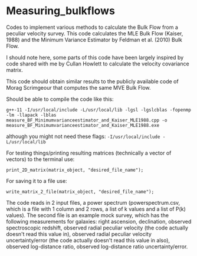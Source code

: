 # Measuring_bulkflows
Codes to implement various methods to calculate the Bulk Flow from a peculiar velocity survey. This code calculates the MLE Bulk Flow (Kaiser, 1988) and the Minimum Variance Estimator by Feldman et al. (2010) Bulk Flow.


I should note here, some parts of this code have been largely inspired by code shared with me by Cullan Howlett to calculate the velocity covariance matrix.

This code should obtain similar results to the publicly available code of Morag Scrimgeour that computes the same MVE Bulk Flow.

Should be able to compile the code like this: 

`g++-11 -I/usr/local/include -L/usr/local/lib -lgsl -lgslcblas -fopenmp -lm -llapack -lblas measure_BF_Minimumvarianceestimator_and_Kaiser_MLE1988.cpp -o measure_BF_Minimumvarianceestimator_and_Kaiser_MLE1988.exe`

although you might not need these flags: `-I/usr/local/include -L/usr/local/lib`

For testing things/printing resulting matrices (technically a vector of vectors) to the terminal use: 

`print_2D_matrix(matrix_object, "desired_file_name");` 

For saving it to a file use: 

`write_matrix_2_file(matrix_object, "desired_file_name");`


The code reads in 2 input files, a power spectrum (powerspectrum.csv, which is a file with 1 column and 2 rows, a list of k values and a list of P(k) values). The second file is an example mock survey, which has the following measurements for galaxies: right ascension, declination, observed spectroscopic redshift, observed radial peculiar velocity (the code actually doesn't read this value in),  observed radial peculiar velocity uncertainty/error (the code actually doesn't read this value in also), observed log-distance ratio, observed log-distance ratio uncertainty/error. 


